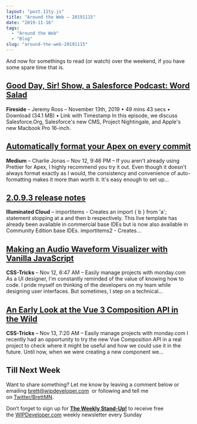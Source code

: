 ```yaml
---
layout: "post.11ty.js"
title: "Around the Web – 20191115"
date: "2019-11-16"
tags: 
  - "Around the Web"
  - "Blog"
slug: "around-the-web-20191115"
---
```


And now for somethings to read (or watch) over the weekend, if you have some spare time that is.

## [Good Day, Sir! Show, a Salesforce Podcast: Word Salad](https://fireside.fm/s/uPWTgpSU+62VgvDRG)

**Fireside** – Jeremy Ross – November 13th, 2019 • 49 mins 43 secs • Download (34.1 MB) • Link with Timestamp In this episode, we discuss Salesforce.Org, Salesforce's new CMS, Project Nightingale, and Apple's new Macbook Pro 16-inch.

## [Automatically format your Apex on every commit](https://medium.com/@charlie_77818/automatically-format-your-apex-on-every-commit-a5b98a2653b5)

**Medium** – Charlie Jonas – Nov 12, 9:46 PM – If you aren't already using Prettier for Apex, I highly recommend you try it out. Even though it doesn't always format exactly as I would, the consistency and convenience of auto-formatting makes it more than worth it. It's easy enough to set up…

## [2.0.9.3 release notes](http://www.illuminatedcloud.com/announcements/2093releasenotes)

**Illuminated Cloud** – importitems - Creates an import { b } from 'a'; statement stopping at a and then b respectively. This live template has already been available in commercial base IDEs but is now also available in Community Edition base IDEs. importitems2 - Creates…

## [Making an Audio Waveform Visualizer with Vanilla JavaScript](https://css-tricks.com/making-an-audio-waveform-visualizer-with-vanilla-javascript/)

**CSS-Tricks** – Nov 12, 6:47 AM – Easily manage projects with monday.com As a UI designer, I'm constantly reminded of the value of knowing how to code. I pride myself on thinking of the developers on my team while designing user interfaces. But sometimes, I step on a technical…

## [An Early Look at the Vue 3 Composition API in the Wild](https://css-tricks.com/an-early-look-at-the-vue-3-composition-api-in-the-wild/)

**CSS-Tricks** – Nov 13, 7:20 AM – Easily manage projects with monday.com I recently had an opportunity to try the new Vue Composition API in a real project to check where it might be useful and how we could use it in the future. Until now, when we were creating a new component we…

## Till Next Week

Want to share something? Let me know by leaving a comment below or emailing [brett@wipdeveloper.com](mailto:brett@wipdeveloper.com)  or following and tell me on [Twitter/BrettMN](https://twitter.com/BrettMN).

Don’t forget to sign up for **[The Weekly Stand-Up!](https://wipdeveloper.wpcomstaging.com/newsletter/)** to receive free the [WIPDeveloper.com](https://wipdeveloper.wpcomstaging.com/) weekly newsletter every Sunday
